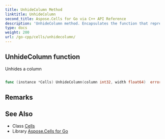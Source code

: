 ```yaml
---
title: UnhideColumn Method 
linktitle: UnhideColumn
second_title: Aspose.Cells for Go via C++ API Reference
description: 'UnhideColumn method. Encapsulates the function that represents unhidecolumn in Go.'
type: docs
weight: 200
url: /go-cpp/cells/unhidecolumn/
---
```


## UnhideColumn function

Unhides a column

```go

func (instance *Cells) UnhideColumn(column int32, width float64)  error

```

## Remarks


## See Also

* Class [Cells](../)
* Library [Aspose.Cells for Go](../../)
